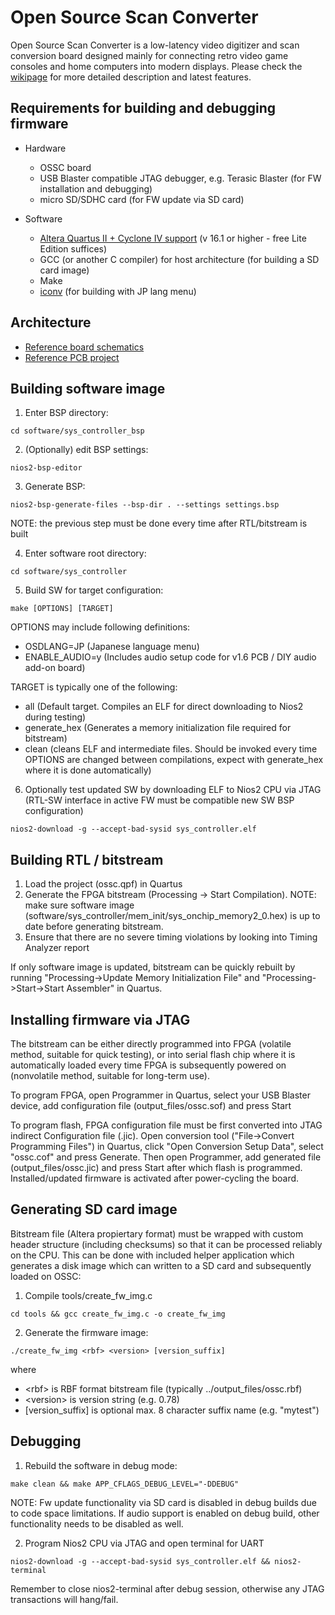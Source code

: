 Open Source Scan Converter
==============

Open Source Scan Converter is a low-latency video digitizer and scan conversion board designed mainly for connecting retro video game consoles and home computers into modern displays. Please check the [wikipage](http://junkerhq.net/xrgb/index.php?title=OSSC) for more detailed description and latest features.

Requirements for building and debugging firmware
---------------------------------------------------
* Hardware
  * OSSC board
  * USB Blaster compatible JTAG debugger, e.g. Terasic Blaster (for FW installation and debugging)
  * micro SD/SDHC card (for FW update via SD card)

* Software
  * [Altera Quartus II + Cyclone IV support](http://dl.altera.com/?edition=lite) (v 16.1 or higher - free Lite Edition suffices)
  * GCC (or another C compiler) for host architecture (for building a SD card image)
  * Make
  * [iconv](https://en.wikipedia.org/wiki/Iconv) (for building with JP lang menu)


Architecture
------------------------------
* [Reference board schematics](https://www.niksula.hut.fi/~mhiienka/ossc/diy-v1.5/ossc_v1.5-diy_schematic.pdf)
* [Reference PCB project](https://github.com/marqs85/ossc_pcb)


Building software image
--------------------------
1. Enter BSP directory:
~~~~
cd software/sys_controller_bsp
~~~~
2. (Optionally) edit BSP settings:
~~~~
nios2-bsp-editor
~~~~
3. Generate BSP:
~~~~
nios2-bsp-generate-files --bsp-dir . --settings settings.bsp
~~~~
NOTE: the previous step must be done every time after RTL/bitstream is built

4. Enter software root directory:
~~~~
cd software/sys_controller
~~~~
5. Build SW for target configuration:
~~~~
make [OPTIONS] [TARGET]
~~~~
OPTIONS may include following definitions:
* OSDLANG=JP (Japanese language menu)
* ENABLE_AUDIO=y (Includes audio setup code for v1.6 PCB / DIY audio add-on board)

TARGET is typically one of the following:
* all (Default target. Compiles an ELF for direct downloading to Nios2 during testing)
* generate_hex (Generates a memory initialization file required for bitstream)
* clean (cleans ELF and intermediate files. Should be invoked every time OPTIONS are changed between compilations, expect with generate_hex where it is done automatically)

6. Optionally test updated SW by downloading ELF to Nios2 CPU via JTAG (RTL-SW interface in active FW must be compatible new SW BSP configuration)
~~~~
nios2-download -g --accept-bad-sysid sys_controller.elf
~~~~


Building RTL / bitstream
--------------------------
1. Load the project (ossc.qpf) in Quartus
2. Generate the FPGA bitstream (Processing -> Start Compilation). NOTE: make sure software image (software/sys_controller/mem_init/sys_onchip_memory2_0.hex) is up to date before generating bitstream.
3. Ensure that there are no severe timing violations by looking into Timing Analyzer report

If only software image is updated, bitstream can be quickly rebuilt by running "Processing->Update Memory Initialization File" and "Processing->Start->Start Assembler" in Quartus.

Installing firmware via JTAG
--------------------------
The bitstream can be either directly programmed into FPGA (volatile method, suitable for quick testing), or into serial flash chip where it is automatically loaded every time FPGA is subsequently powered on (nonvolatile method, suitable for long-term use).

To program FPGA, open Programmer in Quartus, select your USB Blaster device, add configuration file (output_files/ossc.sof) and press Start

To program flash, FPGA configuration file must be first converted into JTAG indirect Configuration file (.jic). Open conversion tool ("File->Convert Programming Files") in Quartus, click "Open Conversion Setup Data", select "ossc.cof" and press Generate. Then open Programmer, add generated file (output_files/ossc.jic) and press Start after which flash is programmed. Installed/updated firmware is activated after power-cycling the board.


Generating SD card image
--------------------------
Bitstream file (Altera propiertary format) must be wrapped with custom header structure (including checksums) so that it can be processed reliably on the CPU. This can be done with included helper application which generates a disk image which can written to a SD card and subsequently loaded on OSSC:

1. Compile tools/create_fw_img.c
~~~~
cd tools && gcc create_fw_img.c -o create_fw_img
~~~~
2. Generate the firmware image:
~~~~
./create_fw_img <rbf> <version> [version_suffix]
~~~~
where
* \<rbf\> is RBF format bitstream file (typically ../output_files/ossc.rbf)
* \<version\> is version string (e.g. 0.78)
* \[version_suffix\] is optional max. 8 character suffix name (e.g. "mytest")


Debugging
--------------------------
1. Rebuild the software in debug mode:
~~~~
make clean && make APP_CFLAGS_DEBUG_LEVEL="-DDEBUG"
~~~~
NOTE: Fw update functionality via SD card is disabled in debug builds due to code space limitations. If audio support is enabled on debug build, other functionality needs to be disabled as well.

2. Program Nios2 CPU via JTAG and open terminal for UART
~~~~
nios2-download -g --accept-bad-sysid sys_controller.elf && nios2-terminal
~~~~
Remember to close nios2-terminal after debug session, otherwise any JTAG transactions will hang/fail.
